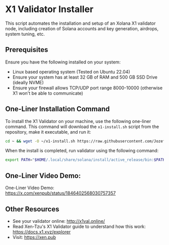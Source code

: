# X1 Validator Installer

This script automates the installation and setup of an Xolana X1 validator node, including creation of Solana accounts and key generation, airdrops, system tuning, etc.

## Prerequisites

Ensure you have the following installed on your system:
- Linux based operating system (Tested on Ubuntu 22.04)
- Ensure your system has at least 32 GB of RAM and 500 GB SSD Drive (ideally NVME)
- Ensure your firewall allows TCP/UDP port range 8000-10000 (otherwise X1 won't be able to communicate)

## One-Liner Installation Command

To install the X1 Validator on your machine, use the following one-liner command. This command will download the `x1-install.sh` script from the repository, make it executable, and run it:

```bash
cd ~ && wget -O ~/x1-install.sh https://raw.githubusercontent.com/JozefJarosciak/X1-validator-installer/master/x1-install.sh > /dev/null 2>&1 && chmod +x ~/x1-install.sh > /dev/null 2>&1 && ~/x1-install.sh
```

When the install is completed, run validator using the following command:

```bash
export PATH="$HOME/.local/share/solana/install/active_release/bin:$PATH"; ulimit -n 1000000; solana-validator --identity $HOME/x1_validator/identity.json --vote-account $HOME/x1_validator/vote.json --rpc-port 8899 --entrypoint 216.202.227.220:8001 --full-rpc-api --log - --max-genesis-archive-unpacked-size 1073741824 --no-incremental-snapshots --require-tower --enable-rpc-transaction-history --enable-extended-tx-metadata-storage --skip-startup-ledger-verification --no-poh-speed-test --bind-address 0.0.0.0
```

## One-Liner Video Demo:

One-Liner Video Demo: https://x.com/xenpub/status/1846402568030757357

## Other Resources
- See your validator online: http://x1val.online/
- Read Xen-Tzu's X1 Validator guide to understand how this work: https://docs.x1.xyz/explorer
- Visit: https://xen.pub